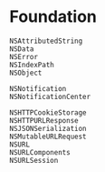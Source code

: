 # Foundation

```
NSAttributedString
NSData
NSError
NSIndexPath
NSObject
```

```
NSNotification
NSNotificationCenter
```

```
NSHTTPCookieStorage
NSHTTPURLResponse
NSJSONSerialization
NSMutableURLRequest
NSURL
NSURLComponents
NSURLSession
```
